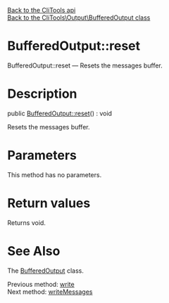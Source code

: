 [Back to the CliTools api](https://github.com/lingtalfi/CliTools/blob/master/doc/api/CliTools.md)<br>
[Back to the CliTools\Output\BufferedOutput class](https://github.com/lingtalfi/CliTools/blob/master/doc/api/CliTools/Output/BufferedOutput.md)


BufferedOutput::reset
================



BufferedOutput::reset — Resets the messages buffer.




Description
================


public [BufferedOutput::reset](https://github.com/lingtalfi/CliTools/blob/master/doc/api/CliTools/Output/BufferedOutput/reset.md)() : void




Resets the messages buffer.




Parameters
================

This method has no parameters.


Return values
================

Returns void.







See Also
================

The [BufferedOutput](https://github.com/lingtalfi/CliTools/blob/master/doc/api/CliTools/Output/BufferedOutput.md) class.

Previous method: [write](https://github.com/lingtalfi/CliTools/blob/master/doc/api/CliTools/Output/BufferedOutput/write.md)<br>Next method: [writeMessages](https://github.com/lingtalfi/CliTools/blob/master/doc/api/CliTools/Output/BufferedOutput/writeMessages.md)<br>

